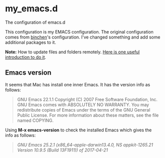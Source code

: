 # my_emacs.d
The configuration of emacs.d

This configuration is my EMACS configuration. The original configuration comes 
from [binchen](https://github.com/redguardtoo/emacs.d)'s configuration. I've 
changed something and add some additional packages to it.

**Note:** How to update files and folders remotely. [Here is one useful introduction to do it](https://stackoverflow.com/questions/8775850/how-do-i-add-files-and-folders-into-github-repos). 

## Emacs version

It seems that Mac has install one inner Emacs. It has the version info as follows:
>GNU Emacs 22.1.1
>Copyright (C) 2007 Free Software Foundation, Inc.
>GNU Emacs comes with ABSOLUTELY NO WARRANTY.
>You may redistribute copies of Emacs
>under the terms of the GNU General Public License.
>For more information about these matters, see the file named COPYING.

Using **M-x emacs-version** to check the installed Emacs which gives the info as follows:
>*GNU Emacs 25.2.1 (x86_64-apple-darwin13.4.0, NS appkit-1265.21 Version 10.9.5 (Build 13F1911)) of 2017-04-21*